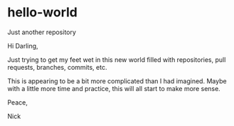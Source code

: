 # hello-world
Just another repository

Hi Darling,

Just trying to get my feet wet in this new world filled with repositories, pull requests, branches, commits, etc. 

This is appearing to be a bit more complicated than I had imagined. Maybe with a little more time and practice, this will all start 
to make more sense.

Peace,

Nick
